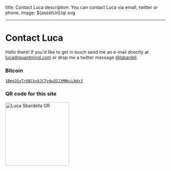 title: Contact Luca
description: You can contact Luca via email, twitter or phone.
image: ${assetUrl}/qr.svg

---

# Contact Luca

Hello there! If you'd like to get in touch send me an e-mail directly at
[luca@quantmind.com](mailto:luca@quantmind.com) or drop me a twitter
message [@lsbardel](https://twitter.com/lsbardel).

### Bitcoin

<a href="https://blockchain.info/address/1Bmq2GvTr6BCkx6JCTydw2DJ3MNbiLNdx3">
    <code>1Bmq2GvTr6BCkx6JCTydw2DJ3MNbiLNdx3</code>
</a>

### QR code for this site

<a href="/">
    <img width=200 alt="Luca Sbardella QR" src="${assetUrl}/qr.svg">
</a>
